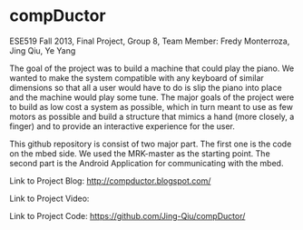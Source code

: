 compDuctor
==========

ESE519 Fall 2013, Final Project, Group 8, Team Member: Fredy Monterroza, Jing Qiu, Ye Yang 

The goal of the project was to build a machine that could play the piano. We wanted to make the system compatible with any keyboard of similar dimensions so that all a user would have to do is slip the piano into place and the machine would play some tune. The major goals of the project were to build as low cost a system as possible, which in turn meant to use as few motors as possible and build a structure that mimics a hand (more closely, a finger) and to provide an interactive experience for the user.

This github repository is consist of two major part. The first one is the code on the mbed side. We used the MRK-master as the starting point. The second part is the Android Application for communicating with the mbed.

Link to Project Blog: http://compductor.blogspot.com/ 

Link to Project Video: 

Link to Project Code: https://github.com/Jing-Qiu/compDuctor/


